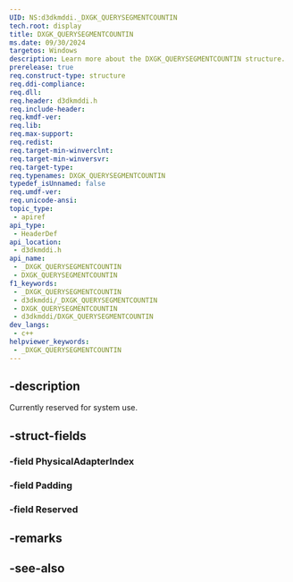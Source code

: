 ```yaml
---
UID: NS:d3dkmddi._DXGK_QUERYSEGMENTCOUNTIN
tech.root: display
title: DXGK_QUERYSEGMENTCOUNTIN
ms.date: 09/30/2024
targetos: Windows
description: Learn more about the DXGK_QUERYSEGMENTCOUNTIN structure.
prerelease: true
req.construct-type: structure
req.ddi-compliance: 
req.dll: 
req.header: d3dkmddi.h
req.include-header: 
req.kmdf-ver: 
req.lib: 
req.max-support: 
req.redist: 
req.target-min-winverclnt: 
req.target-min-winversvr: 
req.target-type: 
req.typenames: DXGK_QUERYSEGMENTCOUNTIN
typedef_isUnnamed: false
req.umdf-ver: 
req.unicode-ansi: 
topic_type:
 - apiref
api_type:
 - HeaderDef
api_location:
 - d3dkmddi.h
api_name:
 - _DXGK_QUERYSEGMENTCOUNTIN
 - DXGK_QUERYSEGMENTCOUNTIN
f1_keywords:
 - _DXGK_QUERYSEGMENTCOUNTIN
 - d3dkmddi/_DXGK_QUERYSEGMENTCOUNTIN
 - DXGK_QUERYSEGMENTCOUNTIN
 - d3dkmddi/DXGK_QUERYSEGMENTCOUNTIN
dev_langs:
 - c++
helpviewer_keywords:
 - _DXGK_QUERYSEGMENTCOUNTIN
---
```


## -description

Currently reserved for system use.

## -struct-fields

### -field PhysicalAdapterIndex

### -field Padding

### -field Reserved

## -remarks

## -see-also

